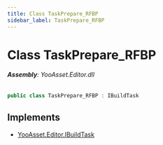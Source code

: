 ```yaml
---
title: Class TaskPrepare_RFBP
sidebar_label: TaskPrepare_RFBP
---
```

# Class TaskPrepare_RFBP


###### **Assembly**: YooAsset.Editor.dll

```csharp title="Declaration"
public class TaskPrepare_RFBP : IBuildTask
```

## Implements

* [YooAsset.Editor.IBuildTask](../YooAsset.Editor/IBuildTask.md)
